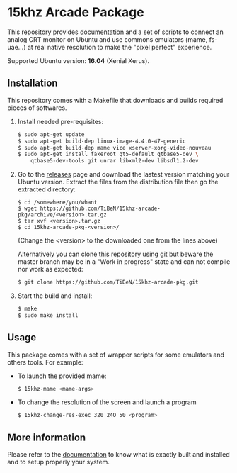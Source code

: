 15khz Arcade Package
====================

This repository provides 
[documentation](doc/15khz-package-documentation.md) and a set of 
scripts to connect an analog CRT monitor on Ubuntu and use commons 
emulators (mame, fs-uae...) at real native resolution to make the 
"pixel perfect" experience. 

Supported Ubuntu version: **16.04** (Xenial Xerus).

Installation
------------

This repository comes with a Makefile that downloads and builds required
pieces of softwares.

1.  Install needed pre-requisites:

    ```bash
    $ sudo apt-get update
    $ sudo apt-get build-dep linux-image-4.4.0-47-generic
    $ sudo apt-get build-dep mame vice xserver-xorg-video-nouveau
    $ sudo apt-get install fakeroot qt5-default qtbase5-dev \
        qtbase5-dev-tools git unrar libxml2-dev libsdl1.2-dev
    ```

2.  Go to the
    [releases](https://github.com/TiBeN/15khz-arcade-pkg/releases)
    page and download the lastest version matching your Ubuntu version.
    Extract the files from the distribution file then go the extracted
    directory: 

    ```
    $ cd /somewhere/you/whant
    $ wget https://github.com/TiBeN/15khz-arcade-pkg/archive/<version>.tar.gz
    $ tar xvf <version>.tar.gz
    $ cd 15khz-arcade-pkg-<version>/
    ``` 
    (Change the \<version\> to the downloaded one from the lines above)

    Alternatively you can clone this repository using git but beware
    the master branch may be in a "Work in progress" state and can
    not compile nor work as expected:

    ```bash
    $ git clone https://github.com/TiBeN/15khz-arcade-pkg.git
    ```

3.  Start the build and install:

    ```bash
    $ make
    $ sudo make install
    ```

Usage
-----

This package comes with a set of wrapper scripts for some emulators and
others tools. For example:

-   To launch the provided mame: 

    ```bash
    $ 15khz-mame <mame-args>
    ```

-   To change the resolution of the screen and launch a program
    
    ```bash
    $ 15khz-change-res-exec 320 24O 50 <program>
    ```

More information
----------------

Please refer to the [documentation](doc/15khz-package-documentation.md) 
to know what is exactly built and installed and to setup properly your 
system.
